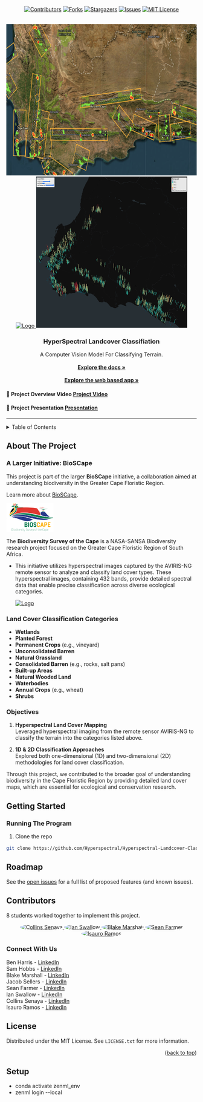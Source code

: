 <a id="readme-top"></a>

<!-- PROJECT SHIELDS -->
<!--
*** I'm using markdown "reference style" links for readability.
*** Reference links are enclosed in brackets [ ] instead of parentheses ( ).
*** See the bottom of this document for the declaration of the reference variables
*** for contributors-url, forks-url, etc. This is an optional, concise syntax you may use.
*** https://www.markdownguide.org/basic-syntax/#reference-style-links
-->
<div align="center">

[![Contributors][contributors-shield]][contributors-url]
[![Forks][forks-shield]][forks-url]
[![Stargazers][stars-shield]][stars-url]
[![Issues][issues-shield]][issues-url]
[![MIT License][license-shield]][license-url]

</div>

<!-- PROJECT LOGO -->
<br />
<div align="center">
  <a href="https://github.com/harrisb002/Hyperspectral-Landcover-Classification">
    <img src="Assets/CapeRegion.png" alt="Logo" width="1000" height="400">
  </a>
  <br/>
  <a href="https://github.com/harrisb002/Hyperspectral-Landcover-Classification">
    <img src="Assets/google_maps.png" alt="Logo" width="400" height="400">
  </a>
  <a href="https://github.com/harrisb002/Hyperspectral-Landcover-Classification">
    <img src="Assets/hexagon_layer.png" alt="Logo" width="400" height="400" >
  </a>

</div>
<h3 align="center">HyperSpectral Landcover Classifiation</h3>

  <p align="center">
    A Computer Vision Model For Classifying Terrain.  
    <br />
    <br />
    <a href="https://github.com/harrisb002/Hyperspectral-Landcover-Classification/blob/main/README.md"><strong>Explore the docs »</strong></a>
    <br />
    <br />
    <a href="https://github.com/harrisb002/cs375/blob/main/Final-Project/hsi-visualization/README.md"><strong>Explore the web based app »</strong></a>
  </p>
</div>

#### 🎥 Project Overview Video [Project Video](https://www.youtube.com/watch?v=KFSoe3jba1s)

#### 📓 Project Presentation [Presentation](Assets/FinalDeliverablePresentation.pdf)

---

<!-- TABLE OF CONTENTS -->
<details>
  <summary>Table of Contents</summary>
  <ol>
    <li>
      <a href="#about-the-project">About The Project</a>
    </li>
    <li>
      <a href="#getting-started">Getting Started</a>
      <ul>
        <li><a href="#running">Running The Program</a></li>
      </ul>
    </li>
    <li><a href="#roadmap">Roadmap</a></li>
    <li><a href="#usage">Usage</a></li>
    <li><a href="#contributors">Contributors</a></li>
    <li><a href="#connect-with-us">Connect</a></li>
    <li><a href="#license">License</a></li>
    <li><a href="#acknowledgments">Acknowledgments</a></li>
  </ol>
</details>

<!-- ABOUT THE PROJECT -->

## About The Project

### A Larger Initiative: BioSCape

This project is part of the larger **BioSCape** initiative, a collaboration aimed at understanding biodiversity in the Greater Cape Floristic Region.

Learn more about [BioSCape](https://www.bioscape.io/).

<a href="https://github.com/harrisb002/Hyperspectral-Landcover-Classification">
  <img src="Assets/bioscape_logo.png" alt="BioSCape Logo" width="125" height="75">
</a>

The **Biodiversity Survey of the Cape** is a NASA-SANSA Biodiversity research project focused on the Greater Cape Floristic Region of South Africa.

- This initiative utilizes hyperspectral images captured by the AVIRIS-NG remote sensor to analyze and classify land cover types. These hyperspectral images, containing 432 bands, provide detailed spectral data that enable precise classification across diverse ecological categories.

  <a href="https://github.com/harrisb002/Hyperspectral-Landcover-Classification">
    <img src="Assets/Hyperspectral_image_cube.png" alt="Logo" width="150" height="150">
  </a>

### Land Cover Classification Categories

- **Wetlands**
- **Planted Forest**
- **Permanent Crops** (e.g., vineyard)
- **Unconsolidated Barren**
- **Natural Grassland**
- **Consolidated Barren** (e.g., rocks, salt pans)
- **Built-up Areas**
- **Natural Wooded Land**
- **Waterbodies**
- **Annual Crops** (e.g., wheat)
- **Shrubs**

### Objectives

1. **Hyperspectral Land Cover Mapping**  
   Leveraged hyperspectral imaging from the remote sensor AVIRIS-NG to classify the terrain into the categories listed above.

2. **1D & 2D Classification Approaches**  
   Explored both one-dimensional (1D) and two-dimensional (2D) methodologies for land cover classification.

Through this project, we contributed to the broader goal of understanding biodiversity in the Cape Floristic Region by providing detailed land cover maps, which are essential for ecological and conservation research.

<!-- GETTING STARTED -->

<a id="readme-getting-started"></a>

## Getting Started

### Running The Program

1. Clone the repo

```sh
git clone https://github.com/Hyperspectral/Hyperspectral-Landcover-Classification.git
```

## Roadmap

See the [open issues](https://github.com/harrisb002/Hyperspectral-Landcover-Classification/issues) for a full list of proposed features (and known issues).

<!-- CONTRIBUTORS -->

## Contributors

8 students worked together to implement this project.

<p align="center">
  <a href="https://github.com/harrisb002">
    <img src="https://github.com/harrisb002.png" width="80" height="80" style="border-radius: 50%;" alt="Collins Senaya" />
  </a>
  <a href="https://github.com/samuelhobbs">
    <img src="https://github.com/samuelhobbs.png" width="80" height="80" style="border-radius: 50%;" alt="Ian Swallow" />
  </a>
  <a href="https://github.com/officialblake">
    <img src="https://github.com/officialblake.png" width="80" height="80" style="border-radius: 50%;" alt="Blake Marshall" />
  </a>
  <a href="https://github.com/sean10203040">
    <img src="https://github.com/sean10203040.png" width="80" height="80" style="border-radius: 50%;" alt="Sean Farmer" />
  </a>
  <a href="https://github.com/Iramos16">
    <img src="https://github.com/Iramos16.png" width="80" height="80" style="border-radius: 50%;" alt="Isauro Ramos" />
  </a>
</p>

<!-- CONNECT -->

### Connect With Us

Ben Harris - [LinkedIn](https://www.linkedin.com/in/benjamin-harris-388151274/)  
Sam Hobbs - [LinkedIn](https://www.linkedin.com/in/samuel-hobbs-234204183/)  
Blake Marshall - [LinkedIn](https://www.linkedin.com/in/blakemarshalll)  
Jacob Sellers - [LinkedIn](https://www.linkedin.com/in/jacob-sellers-83840826a)  
Sean Farmer - [LinkedIn](https://www.linkedin.com/in/sean-farmer-517ab8276/)  
Ian Swallow - [LinkedIn](https://www.linkedin.com/in/ian-swallow-b37266311/)  
Collins Senaya - [LinkedIn](https://www.linkedin.com/in/collins-senaya-044ba51bb/)  
Isauro Ramos - [LinkedIn](https://www.linkedin.com/in/ramosisauro/)

<!-- LICENSE -->

## License

Distributed under the MIT License. See `LICENSE.txt` for more information.

<p align="right">(<a href="#readme-top">back to top</a>)</p>

<!-- MARKDOWN LINKS & IMAGES -->
<!-- https://www.markdownguide.org/basic-syntax/#reference-style-links -->

[contributors-shield]: https://img.shields.io/github/contributors/harrisb002/Hyperspectral-Landcover-Classification.svg?style=for-the-badge
[contributors-url]: https://github.com/harrisb002/Hyperspectral-Landcover-Classification/graphs/contributors
[forks-shield]: https://img.shields.io/github/forks/harrisb002/Hyperspectral-Landcover-Classification.svg?style=for-the-badge
[forks-url]: https://github.com/harrisb002/Hyperspectral-Landcover-Classification/network/members
[stars-shield]: https://img.shields.io/github/stars/harrisb002/Hyperspectral-Landcover-Classification.svg?style=for-the-badge
[stars-url]: https://github.com/harrisb002/Hyperspectral-Landcover-Classification/stargazers
[issues-shield]: https://img.shields.io/github/issues/harrisb002/Hyperspectral-Landcover-Classification.svg?style=for-the-badge
[issues-url]: https://github.com/harrisb002/Hyperspectral-Landcover-Classification/issues
[license-shield]: https://img.shields.io/github/license/harrisb002/Hyperspectral-Landcover-Classification.svg?style=for-the-badge
[license-url]: https://github.com/harrisb002/Hyperspectral-Landcover-Classification/blob/main/LICENSE.txt
[linkedin-shield]: https://img.shields.io/badge/-LinkedIn-black.svg?style=for-the-badge&logo=linkedin&colorB=555
[product-screenshot]: images/screenshot.png
[Next.js]: https://img.shields.io/badge/next.js-000000?style=for-the-badge&logo=nextdotjs&logoColor=white
[Next-url]: https://nextjs.org/
[React.js]: https://img.shields.io/badge/React-20232A?style=for-the-badge&logo=react&logoColor=61DAFB
[React-url]: https://reactjs.org/
[Vue.js]: https://img.shields.io/badge/Vue.js-35495E?style=for-the-badge&logo=vuedotjs&logoColor=4FC08D
[Vue-url]: https://vuejs.org/
[Angular.io]: https://img.shields.io/badge/Angular-DD0031?style=for-the-badge&logo=angular&logoColor=white
[Angular-url]: https://angular.io/
[Svelte.dev]: https://img.shields.io/badge/Svelte-4A4A55?style=for-the-badge&logo=svelte&logoColor=FF3E00
[Svelte-url]: https://svelte.dev/
[Laravel.com]: https://img.shields.io/badge/Laravel-FF2D20?style=for-the-badge&logo=laravel&logoColor=white
[Laravel-url]: https://laravel.com
[Bootstrap.com]: https://img.shields.io/badge/Bootstrap-563D7C?style=for-the-badge&logo=bootstrap&logoColor=white
[Bootstrap-url]: https://getbootstrap.com
[JQuery.com]: https://img.shields.io/badge/jQuery-0769AD?style=for-the-badge&logo=jquery&logoColor=white
[JQuery-url]: https://jquery.com


## Setup

- conda activate zenml_env
- zenml login --local

